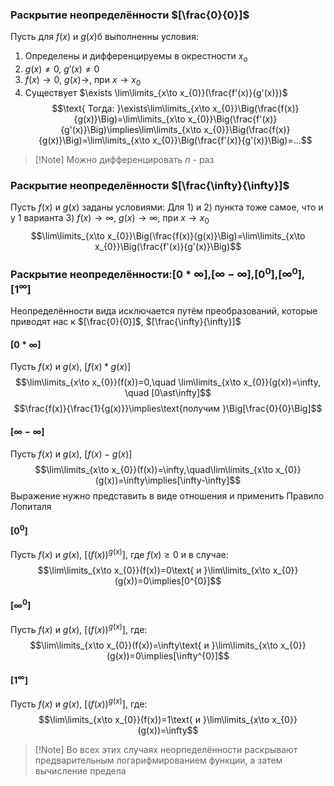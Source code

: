 ### Раскрытие неопределённости $[\frac{0}{0}]$
Пусть для $f(x)$ и $g(x)$б выполненны условия:
1) Определены и дифференцируемы в окрестности $x_{o}$
2) $g(x)\neq0$, $g'(x)\neq0$
3) $f(x)\to0$, $g(x)\to$, при $x\to x_{0}$
4) Существует $\exists \lim\limits_{x\to x_{0}}(\frac{f'(x)}{g'(x)})$ 
$$\text{ Тогда: }\exists\lim\limits_{x\to x_{0}}\Big(\frac{f(x)}{g(x)}\Big)=\lim\limits_{x\to x_{0}}\Big(\frac{f'(x)}{g'(x)}\Big)\implies\lim\limits_{x\to x_{0}}\Big(\frac{f(x)}{g(x)}\Big)=\lim\limits_{x\to x_{0}}\Big(\frac{f'(x)}{g'(x)}\Big)=...$$
>[!Note] Можно дифференцировать $n$ - раз
### Раскрытие неопределённости $[\frac{\infty}{\infty}]$ 
Пусть $f(x)$ и $g(x)$ заданы условиями:
Для 1) и 2) пункта тоже самое, что и у 1 варианта
3) $f(x)\to\infty$, $g(x)\to\infty$, при $x\to x_{0}$ $$\lim\limits_{x\to x_{0}}\Big(\frac{f(x)}{g(x)}\Big)=\lim\limits_{x\to x_{0}}\Big(\frac{f'(x)}{g'(x)}\Big)$$
### Раскрытие неопределённости:$[0\ast\infty]$,$[\infty-\infty]$,$[0^{0}]$,$[\infty^{0}]$,$[1^{\infty}]$
Неопределённости вида исключается путём преобразований, которые приводят нас к $[\frac{0}{0}]$, $[\frac{\infty}{\infty}]$
#### $[0\ast\infty]$
Пусть $f(x)$ и $g(x)$, $[f(x)\ast g(x)]$
$$\lim\limits_{x\to x_{0}}(f(x))=0,\quad \lim\limits_{x\to x_{0}}(g(x))=\infty, \quad [0\ast\infty]$$ $$\frac{f(x)}{\frac{1}{g(x)}}\implies\text{получим }\Big[\frac{0}{0}\Big]$$
#### $[\infty-\infty]$
Пусть $f(x)$ и $g(x)$, $[f(x)-g(x)]$
$$\lim\limits_{x\to x_{0}}(f(x))=\infty,\quad\lim\limits_{x\to x_{0}}(g(x))=\infty\implies[\infty-\infty]$$
Выражение нужно представить в виде отношения и применить Правило Лопиталя
#### $[0^{0}]$
Пусть $f(x)$ и $g(x)$, $[(f(x))^{g(x)}]$, где $f(x)\geq0$ и в случае: $$\lim\limits_{x\to x_{0}}(f(x))=0\text{ и }\lim\limits_{x\to x_{0}}(g(x))=0\implies[0^{0}]$$
#### $[\infty^{0}]$
Пусть $f(x)$ и $g(x)$, $[(f(x))^{g(x)}]$, где: $$\lim\limits_{x\to x_{0}}(f(x))=\infty\text{ и }\lim\limits_{x\to x_{0}}(g(x))=0\implies[\infty^{0}]$$
#### $[1^{\infty}]$
Пусть $f(x)$ и $g(x)$, $[(f(x))^{g(x)}]$, где: $$\lim\limits_{x\to x_{0}}(f(x))=1\text{ и }\lim\limits_{x\to x_{0}}(g(x))=\infty$$

>[!Note] Во всех этих случаях неорпеделённости раскрывают предварительным логарифмированием функции, а затем вычисление предела
